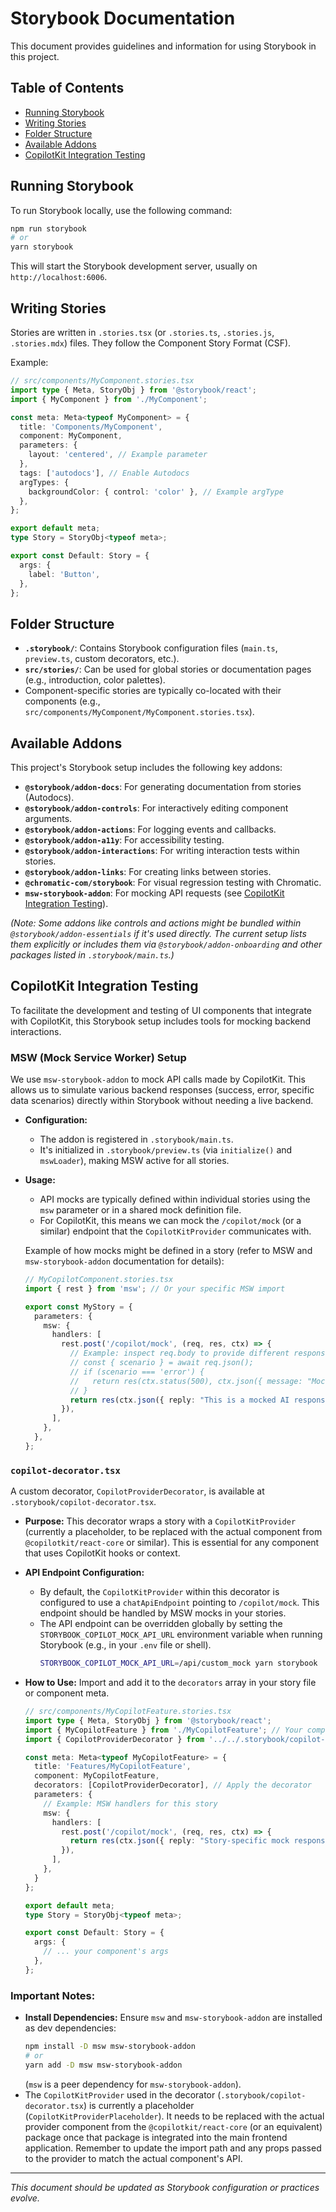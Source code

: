 # Storybook Documentation

This document provides guidelines and information for using Storybook in this project.

## Table of Contents

- [Running Storybook](#running-storybook)
- [Writing Stories](#writing-stories)
- [Folder Structure](#folder-structure)
- [Available Addons](#available-addons)
- [CopilotKit Integration Testing](#copilotkit-integration-testing)

## Running Storybook

To run Storybook locally, use the following command:

```bash
npm run storybook
# or
yarn storybook
```

This will start the Storybook development server, usually on `http://localhost:6006`.

## Writing Stories

Stories are written in `.stories.tsx` (or `.stories.ts`, `.stories.js`, `.stories.mdx`) files. They follow the Component Story Format (CSF).

Example:

```typescript
// src/components/MyComponent.stories.tsx
import type { Meta, StoryObj } from '@storybook/react';
import { MyComponent } from './MyComponent';

const meta: Meta<typeof MyComponent> = {
  title: 'Components/MyComponent',
  component: MyComponent,
  parameters: {
    layout: 'centered', // Example parameter
  },
  tags: ['autodocs'], // Enable Autodocs
  argTypes: {
    backgroundColor: { control: 'color' }, // Example argType
  },
};

export default meta;
type Story = StoryObj<typeof meta>;

export const Default: Story = {
  args: {
    label: 'Button',
  },
};
```

## Folder Structure

- **`.storybook/`**: Contains Storybook configuration files (`main.ts`, `preview.ts`, custom decorators, etc.).
- **`src/stories/`**: Can be used for global stories or documentation pages (e.g., introduction, color palettes).
- Component-specific stories are typically co-located with their components (e.g., `src/components/MyComponent/MyComponent.stories.tsx`).

## Available Addons

This project's Storybook setup includes the following key addons:

- **`@storybook/addon-docs`**: For generating documentation from stories (Autodocs).
- **`@storybook/addon-controls`**: For interactively editing component arguments.
- **`@storybook/addon-actions`**: For logging events and callbacks.
- **`@storybook/addon-a11y`**: For accessibility testing.
- **`@storybook/addon-interactions`**: For writing interaction tests within stories.
- **`@storybook/addon-links`**: For creating links between stories.
- **`@chromatic-com/storybook`**: For visual regression testing with Chromatic.
- **`msw-storybook-addon`**: For mocking API requests (see [CopilotKit Integration Testing](#copilotkit-integration-testing)).

*(Note: Some addons like controls and actions might be bundled within `@storybook/addon-essentials` if it's used directly. The current setup lists them explicitly or includes them via `@storybook/addon-onboarding` and other packages listed in `.storybook/main.ts`.)*

## CopilotKit Integration Testing

To facilitate the development and testing of UI components that integrate with CopilotKit, this Storybook setup includes tools for mocking backend interactions.

### MSW (Mock Service Worker) Setup

We use `msw-storybook-addon` to mock API calls made by CopilotKit. This allows us to simulate various backend responses (success, error, specific data scenarios) directly within Storybook without needing a live backend.

- **Configuration:**
  - The addon is registered in `.storybook/main.ts`.
  - It's initialized in `.storybook/preview.ts` (via `initialize()` and `mswLoader`), making MSW active for all stories.
- **Usage:**
  - API mocks are typically defined within individual stories using the `msw` parameter or in a shared mock definition file.
  - For CopilotKit, this means we can mock the `/copilot/mock` (or a similar) endpoint that the `CopilotKitProvider` communicates with.

  Example of how mocks might be defined in a story (refer to MSW and `msw-storybook-addon` documentation for details):
  ```typescript
  // MyCopilotComponent.stories.tsx
  import { rest } from 'msw'; // Or your specific MSW import

  export const MyStory = {
    parameters: {
      msw: {
        handlers: [
          rest.post('/copilot/mock', (req, res, ctx) => {
            // Example: inspect req.body to provide different responses
            // const { scenario } = await req.json();
            // if (scenario === 'error') {
            //   return res(ctx.status(500), ctx.json({ message: "Mocked server error" }));
            // }
            return res(ctx.json({ reply: "This is a mocked AI response!" }));
          }),
        ],
      },
    },
  };
  ```

### `copilot-decorator.tsx`

A custom decorator, `CopilotProviderDecorator`, is available at `.storybook/copilot-decorator.tsx`.

- **Purpose:** This decorator wraps a story with a `CopilotKitProvider` (currently a placeholder, to be replaced with the actual component from `@copilotkit/react-core` or similar). This is essential for any component that uses CopilotKit hooks or context.
- **API Endpoint Configuration:**
  - By default, the `CopilotKitProvider` within this decorator is configured to use a `chatApiEndpoint` pointing to `/copilot/mock`. This endpoint should be handled by MSW mocks in your stories.
  - The API endpoint can be overridden globally by setting the `STORYBOOK_COPILOT_MOCK_API_URL` environment variable when running Storybook (e.g., in your `.env` file or shell).
    ```bash
    STORYBOOK_COPILOT_MOCK_API_URL=/api/custom_mock yarn storybook
    ```
- **How to Use:** Import and add it to the `decorators` array in your story file or component meta.

  ```typescript
  // src/components/MyCopilotFeature.stories.tsx
  import type { Meta, StoryObj } from '@storybook/react';
  import { MyCopilotFeature } from './MyCopilotFeature'; // Your component
  import { CopilotProviderDecorator } from '../../.storybook/copilot-decorator'; // Adjust path if needed

  const meta: Meta<typeof MyCopilotFeature> = {
    title: 'Features/MyCopilotFeature',
    component: MyCopilotFeature,
    decorators: [CopilotProviderDecorator], // Apply the decorator
    parameters: {
      // Example: MSW handlers for this story
      msw: {
        handlers: [
          rest.post('/copilot/mock', (req, res, ctx) => {
            return res(ctx.json({ reply: "Story-specific mock response!" }));
          }),
        ],
      },
    }
  };

  export default meta;
  type Story = StoryObj<typeof meta>;

  export const Default: Story = {
    args: {
      // ... your component's args
    },
  };
  ```

### Important Notes:

- **Install Dependencies:** Ensure `msw` and `msw-storybook-addon` are installed as dev dependencies:
  ```bash
  npm install -D msw msw-storybook-addon
  # or
  yarn add -D msw msw-storybook-addon
  ```
  (`msw` is a peer dependency for `msw-storybook-addon`).
- The `CopilotKitProvider` used in the decorator (`.storybook/copilot-decorator.tsx`) is currently a placeholder (`CopilotKitProviderPlaceholder`). It needs to be replaced with the actual provider component from the `@copilotkit/react-core` (or an equivalent) package once that package is integrated into the main frontend application. Remember to update the import path and any props passed to the provider to match the actual component's API.
---

*This document should be updated as Storybook configuration or practices evolve.*
